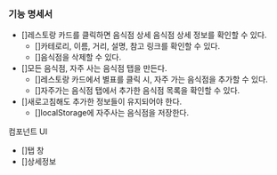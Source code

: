 ### 기능 명세서

- []레스토랑 카드를 클릭하면 음식점 상세 음식점 상세 정보를 확인할 수 있다.
  - []카테로리, 이름, 거리, 설명, 참고 링크를 확인할 수 있다.
  - []음식점을 삭제할 수 있다.
- []모든 음식점, 자주 사는 음식점 탭을 만든다.
  - []레스토랑 카드에서 별표를 클릭 시, 자주 가는 음식점을 추가할 수 있다.
  - []자주가는 음식점 탭에서 추가한 음식점 목록을 확인할 수 있다.
- []새로고침해도 추가한 정보들이 유지되어야 한다.
  - []localStorage에 자주사는 음식점을 저장한다.

컴포넌트 UI

- []탭 창
- []상세정보
